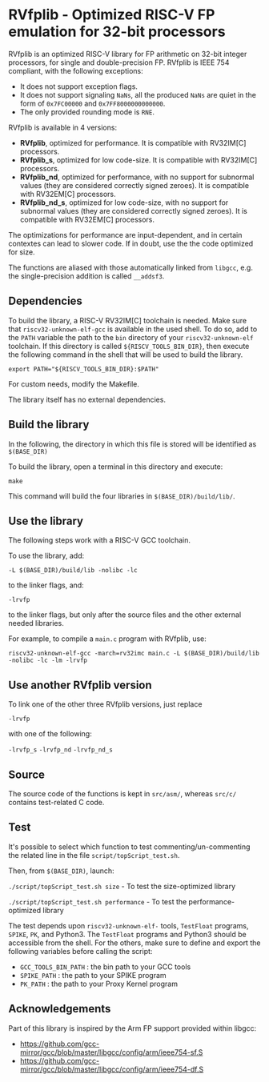 # RVfplib - Optimized RISC-V FP emulation for 32-bit processors #
RVfplib is an optimized RISC-V library for FP arithmetic on 32-bit integer processors, for single and double-precision FP.
RVfplib is IEEE 754 compliant, with the following exceptions:
  - It does not support exception flags.
  - It does not support signaling `NaNs`, all the produced `NaNs` are quiet in the form of `0x7FC00000` and `0x7FF8000000000000`.
  - The only provided rounding mode is `RNE`.

RVfplib is available in 4 versions:
 - **RVfplib**, optimized for performance. It is compatible with RV32IM[C] processors.
 - **RVfplib_s**, optimized for low code-size. It is compatible with RV32IM[C] processors.
 - **RVfplib_nd**, optimized for performance, with no support for subnormal values (they are considered correctly signed zeroes). It is compatible with RV32EM[C] processors.
 - **RVfplib_nd_s**, optimized for low code-size, with no support for subnormal values (they are considered correctly signed zeroes). It is compatible with RV32EM[C] processors.

The optimizations for performance are input-dependent, and in certain contextes can lead to slower code. If in doubt, use the the code optimized for size.

The functions are aliased with those automatically linked from `libgcc`, e.g. the single-precision addition is called `__addsf3`.

## Dependencies ##
To build the library, a RISC-V RV32IM[C] toolchain is needed. Make sure that ``riscv32-unknown-elf-gcc`` is available in the used shell.
To do so, add to the ``PATH`` variable the path to the ``bin`` directory of your ``riscv32-unknown-elf`` toolchain. If this directory is called ``${RISCV_TOOLS_BIN_DIR}``, then execute the following command in the shell that will be used to build the library.

`export PATH="${RISCV_TOOLS_BIN_DIR}:$PATH"`

For custom needs, modify the Makefile.

The library itself has no external dependencies.

## Build the library ##
In the following, the directory in which this file is stored will be identified as `$(BASE_DIR)`

To build the library, open a terminal in this directory and execute:

``make``

This command will build the four libraries in `$(BASE_DIR)/build/lib/`.

## Use the library ##
The following steps work with a RISC-V GCC toolchain.

To use the library, add:

``-L $(BASE_DIR)/build/lib -nolibc -lc``

to the linker flags, and:

``-lrvfp``

to the linker flags, but only after the source files and the other external needed libraries.

For example, to compile a `main.c` program with RVfplib, use:

``riscv32-unknown-elf-gcc -march=rv32imc main.c -L $(BASE_DIR)/build/lib -nolibc -lc -lm -lrvfp``

## Use another RVfplib version ##
To link one of the other three RVfplib versions, just replace

``-lrvfp``

with one of the following:

``-lrvfp_s``
``-lrvfp_nd``
``-lrvfp_nd_s``

## Source ##
The source code of the functions is kept in `src/asm/`, whereas `src/c/` contains test-related C code.

## Test ##
It's possible to select which function to test commenting/un-commenting the related line in the file `script/topScript_test.sh`.

Then, from `$(BASE_DIR)`, launch:

``./script/topScript_test.sh size`` - To test the size-optimized library

``./script/topScript_test.sh performance`` - To test the performance-optimized library

The test depends upon `riscv32-unknown-elf-` tools, `TestFloat` programs, `SPIKE`, `PK`, and Python3. The `TestFloat` programs and Python3 should be accessible from the shell. For the others, make sure to define and export the following variables before calling the script:

- `GCC_TOOLS_BIN_PATH` : the bin path to your GCC tools
- `SPIKE_PATH` : the path to your SPIKE program
- `PK_PATH` : the path to your Proxy Kernel program

## Acknowledgements ##
Part of this library is inspired by the Arm FP support provided within libgcc:
  - https://github.com/gcc-mirror/gcc/blob/master/libgcc/config/arm/ieee754-sf.S
  - https://github.com/gcc-mirror/gcc/blob/master/libgcc/config/arm/ieee754-df.S

